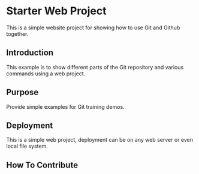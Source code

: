 # Starter Web Project

This is a simple website project for showing how to use Git and Github together.

## Introduction

This example is to show different parts of the Git repository and various commands using a web project. 

## Purpose

Provide simple examples for Git training demos.

## Deployment

This is a simple web project, deployment can be on any web server or even local file system.

## How To Contribute